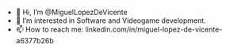 - 👋 Hi, I’m @MiguelLopezDeVicente
- 👀 I’m interested in Software and Videogame development.
- 📫 How to reach me: linkedin.com/in/miguel-lopez-de-vicente-a6377b26b
